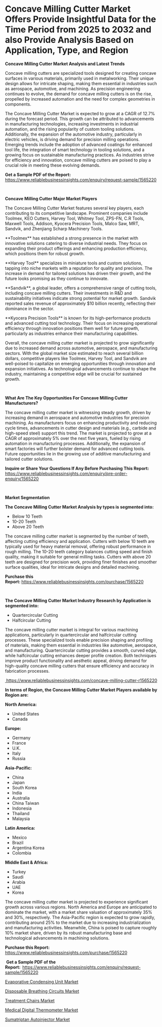 <p><h1>Concave Milling Cutter Market Offers Provide Insightful Data for the Time Period from 2025 to 2032 and also Provide Analysis Based on Application, Type, and Region</h1></p><p><strong>Concave Milling Cutter Market Analysis and Latest Trends</strong></p>
<p><p>Concave milling cutters are specialized tools designed for creating concave surfaces in various materials, primarily used in metalworking. Their unique design allows for intricate shaping, making them essential in industries such as aerospace, automotive, and machining. As precision engineering continues to evolve, the demand for concave milling cutters is on the rise, propelled by increased automation and the need for complex geometries in components.</p><p>The Concave Milling Cutter Market is expected to grow at a CAGR of 12.7% during the forecast period. This growth can be attributed to advancements in manufacturing technologies, increasing investments in industrial automation, and the rising popularity of custom tooling solutions. Additionally, the expansion of the automotive industry, particularly in electric vehicles, is driving demand for precision milling operations. Emerging trends include the adoption of advanced coatings for enhanced tool life, the integration of smart technology in tooling solutions, and a growing focus on sustainable manufacturing practices. As industries strive for efficiency and innovation, concave milling cutters are poised to play a crucial role in meeting these evolving demands.</p></p>
<p><strong>Get a Sample PDF of the Report:&nbsp;</strong> <a href="https://www.reliablebusinessinsights.com/enquiry/request-sample/1565220?utm_campaign=3547&utm_medium=2&utm_source=Github&utm_content=ia&utm_term=08042025&utm_id=concave-milling-cutter">https://www.reliablebusinessinsights.com/enquiry/request-sample/1565220</a></p>
<p>&nbsp;</p>
<p><strong>Concave Milling Cutter Major Market Players</strong></p>
<p><p>The Concave Milling Cutter Market features several key players, each contributing to its competitive landscape. Prominent companies include Toolmex, KEO Cutters, Harvey Tool, Whitney Tool, ZPS-FN, C.R Tools, Maxwell Tools, Addison, Kyocera Precision Tools, Malco Saw, MRT, Sandvik, and Zhenjiang Scharp Machinery Tools.</p><p>**Toolmex** has established a strong presence in the market with innovative solutions catering to diverse industrial needs. They focus on expanding their product offerings and enhancing production efficiency, which positions them for robust growth.</p><p>**Harvey Tool** specializes in miniature tools and custom solutions, tapping into niche markets with a reputation for quality and precision. The increase in demand for tailored solutions has driven their growth, and the future looks promising as they continue to innovate.</p><p>**Sandvik**, a global leader, offers a comprehensive range of cutting tools, including concave milling cutters. Their investments in R&D and sustainability initiatives indicate strong potential for market growth. Sandvik reported sales revenue of approximately $10 billion recently, reflecting their dominance in the sector.</p><p>**Kyocera Precision Tools** is known for its high-performance products and advanced cutting tool technology. Their focus on increasing operational efficiency through innovation positions them well for future growth, particularly as industries enhance their manufacturing capabilities.</p><p>Overall, the concave milling cutter market is projected to grow significantly due to increased demand across automotive, aerospace, and manufacturing sectors. With the global market size estimated to reach several billion dollars, competitive players like Toolmex, Harvey Tool, and Sandvik are well-poised to capitalize on emerging opportunities through innovation and expansion initiatives. As technological advancements continue to shape the industry, maintaining a competitive edge will be crucial for sustained growth.</p></p>
<p>&nbsp;</p>
<p><strong>What Are The Key Opportunities For Concave Milling Cutter Manufacturers?</strong></p>
<p><p>The concave milling cutter market is witnessing steady growth, driven by increasing demand in aerospace and automotive industries for precision machining. As manufacturers focus on enhancing productivity and reducing cycle times, advancements in cutter design and materials (e.g., carbide and high-speed steel) support this trend. The market is projected to grow at a CAGR of approximately 5% over the next five years, fueled by rising automation in manufacturing processes. Additionally, the expansion of smart factories will further bolster demand for advanced cutting tools. Future opportunities lie in the growing use of additive manufacturing and tailored cutter solutions.</p></p>
<p><strong>Inquire or Share Your Questions If Any Before Purchasing This Report:</strong> <a href="https://www.reliablebusinessinsights.com/enquiry/pre-order-enquiry/1565220?utm_campaign=3547&utm_medium=2&utm_source=Github&utm_content=ia&utm_term=08042025&utm_id=concave-milling-cutter">https://www.reliablebusinessinsights.com/enquiry/pre-order-enquiry/1565220</a></p>
<p>&nbsp;</p>
<p><strong>Market Segmentation</strong></p>
<p><strong>The Concave Milling Cutter Market Analysis by types is segmented into:</strong></p>
<p><ul><li>Below 10 Teeth</li><li>10-20 Teeth</li><li>Above 20 Teeth</li></ul></p>
<p><p>The concave milling cutter market is segmented by the number of teeth, affecting cutting efficiency and application. Cutters with below 10 teeth are typically used for heavy material removal, offering robust performance in rough milling. The 10-20 teeth category balances cutting speed and finish quality, making it suitable for general milling tasks. Cutters with above 20 teeth are designed for precision work, providing finer finishes and smoother surface qualities, ideal for intricate designs and detailed machining.</p></p>
<p><strong>Purchase this Report:&nbsp;</strong><a href="https://www.reliablebusinessinsights.com/purchase/1565220?utm_campaign=3547&utm_medium=2&utm_source=Github&utm_content=ia&utm_term=08042025&utm_id=concave-milling-cutter">https://www.reliablebusinessinsights.com/purchase/1565220</a></p>
<p>&nbsp;</p>
<p><strong>The Concave Milling Cutter Market Industry Research by Application is segmented into:</strong></p>
<p><ul><li>Quartercircular Cutting</li><li>Halfcircular Cutting</li></ul></p>
<p><p>The concave milling cutter market is integral for various machining applications, particularly in quartercircular and halfcircular cutting processes. These specialized tools enable precision shaping and profiling of materials, making them essential in industries like automotive, aerospace, and manufacturing. Quartercircular cutting provides a smooth, curved edge, while halfcircular cutting enhances deeper profile creation. Both techniques improve product functionality and aesthetic appeal, driving demand for high-quality concave milling cutters that ensure efficiency and accuracy in fabrication processes.</p></p>
<p><a href="https://www.reliablebusinessinsights.com/concave-milling-cutter-r1565220?utm_campaign=3547&utm_medium=2&utm_source=Github&utm_content=ia&utm_term=08042025&utm_id=concave-milling-cutter">&nbsp;https://www.reliablebusinessinsights.com/concave-milling-cutter-r1565220</a></p>
<p><strong>In terms of Region, the Concave Milling Cutter Market Players available by Region are:</strong></p>
<p>
    <p> <strong> North America: </strong>
        <ul>
            <li>United States</li>
            <li>Canada</li>
        </ul>
        </p> 
    <p> <strong> Europe: </strong>
        <ul>
            <li>Germany</li>
            <li>France</li>
            <li>U.K.</li>
            <li>Italy</li>
            <li>Russia</li>
        </ul>
        </p> 
    <p> <strong> Asia-Pacific: </strong>
        <ul>
            <li>China</li>
            <li>Japan</li>
            <li>South Korea</li>
            <li>India</li>
            <li>Australia</li>
            <li>China Taiwan</li>
            <li>Indonesia</li>
            <li>Thailand</li>
            <li>Malaysia</li>
        </ul>
        </p> 
    <p> <strong> Latin America: </strong>
        <ul>
            <li>Mexico</li>
            <li>Brazil</li>
            <li>Argentina Korea</li>
            <li>Colombia</li>
        </ul>
        </p> 
    <p> <strong> Middle East & Africa: </strong>
        <ul>
            <li>Turkey</li>
            <li>Saudi</li>
            <li>Arabia</li>
            <li>UAE</li>
            <li>Korea</li>
        </ul>
    </p>
    </p>
<p><p>The concave milling cutter market is projected to experience significant growth across various regions. North America and Europe are anticipated to dominate the market, with a market share valuation of approximately 35% and 30%, respectively. The Asia-Pacific region is expected to grow rapidly, contributing around 25% to the market due to increasing industrialization and manufacturing activities. Meanwhile, China is poised to capture roughly 10% market share, driven by its robust manufacturing base and technological advancements in machining solutions.</p></p>
<p><strong>Purchase this Report: </strong><a href="https://www.reliablebusinessinsights.com/purchase/1565220?utm_campaign=3547&utm_medium=2&utm_source=Github&utm_content=ia&utm_term=08042025&utm_id=concave-milling-cutter">https://www.reliablebusinessinsights.com/purchase/1565220</a></p>
<p>&nbsp;<strong>Get a Sample PDF of the Report:&nbsp;&nbsp;</strong><a href="https://www.reliablebusinessinsights.com/enquiry/request-sample/1565220?utm_campaign=3547&utm_medium=2&utm_source=Github&utm_content=ia&utm_term=08042025&utm_id=concave-milling-cutter">https://www.reliablebusinessinsights.com/enquiry/request-sample/1565220</a></p>
<p><strong></strong></p>
<p><p><a href="https://github.com/guyotkiferhi/Market-Research-Report-List-1/blob/main/evaporative-condensing-unit-market.md?utm_campaign=3547&utm_medium=2&utm_source=Github&utm_content=ia&utm_term=08042025&utm_id=concave-milling-cutter">Evaporative Condensing Unit Market</a></p><p><a href="https://www.linkedin.com/pulse/projected-market-growth-disposable-breathing-circuits-65-cagr-t4pse?utm_campaign=3547&utm_medium=2&utm_source=Github&utm_content=ia&utm_term=08042025&utm_id=concave-milling-cutter">Disposable Breathing Circuits Market</a></p><p><a href="https://www.linkedin.com/pulse/north-americas-treatment-chairs-market-size-share-trends-9a0nf?utm_campaign=3547&utm_medium=2&utm_source=Github&utm_content=ia&utm_term=08042025&utm_id=concave-milling-cutter">Treatment Chairs Market</a></p><p><a href="https://www.linkedin.com/pulse/projecting-medical-digital-thermometer-markets-future-thorough-hudbf?utm_campaign=3547&utm_medium=2&utm_source=Github&utm_content=ia&utm_term=08042025&utm_id=concave-milling-cutter">Medical Digital Thermometer Market</a></p><p><a href="https://www.linkedin.com/pulse/analysis-market-sumatriptan-autoinjector-illuminating-niv5f?utm_campaign=3547&utm_medium=2&utm_source=Github&utm_content=ia&utm_term=08042025&utm_id=concave-milling-cutter">Sumatriptan Autoinjector Market</a></p></p>